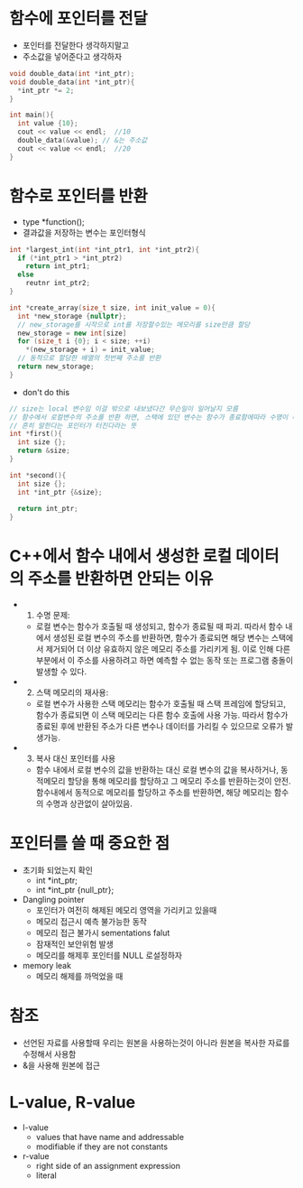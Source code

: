# 함수에 포인터를 전달
- 포인터를 전달한다 생각하지말고
- 주소값을 넣어준다고 생각하자
```cpp
void double_data(int *int_ptr);
void double_data(int *int_ptr){
  *int_ptr *= 2;
}
```
```cpp
int main(){
  int value {10};
  cout << value << endl;  //10
  double_data(&value); // &는 주소값
  cout << value << endl;  //20
}
```

# 함수로 포인터를 반환
- type *function();
- 결과값을 저장하는 변수는 포인터형식
```cpp
int *largest_int(int *int_ptr1, int *int_ptr2){
  if (*int_ptr1 > *int_ptr2)
    return int_ptr1;
  else
    reutnr int_ptr2;
}
```
```cpp
int *create_array(size_t size, int init_value = 0){
  int *new_storage {nullptr};
  // new_storage를 시작으로 int를 저장할수있는 메모리를 size만큼 할당
  new_storage = new int[size]
  for (size_t i {0}; i < size; ++i)
    *(new_storage + i) = init_value;
  // 동적으로 할당한 배열의 첫번째 주소를 반환
  return new_storage;
}
```
- don't do this
```cpp
// size는 local 변수임 이걸 밖으로 내보냈다간 무슨일이 일어날지 모름
// 함수에서 로컬변수의 주소를 반환 하면, 스택에 있던 변수는 함수가 종료함에따라 수명이 다함. 그 후 다른 함수가 호출되거나, 어느 다른 함수가 호출 될 때 스택 영역이 재사용될것이고, 그때 다른 함수의 영역을 건드릴 수 있음
// 흔히 말한다는 포인터가 터진다라는 뜻
int *first(){
  int size {};
  return &size;
}

int *second(){
  int size {};
  int *int_ptr {&size};
  
  return int_ptr;
}
```

# C++에서 함수 내에서 생성한 로컬 데이터의 주소를 반환하면 안되는 이유
- 1. 수명 문제:
  - 로컬 변수는 함수가 호출될 때 생성되고, 함수가 종료될 때 파괴. 따라서 함수 내에서 생성된 로컬 변수의 주소를 반환하면, 함수가 종료되면 해당 변수는 스택에서 제거되어 더 이상 유효하지 않은 메모리 주소를 가리키게 됨. 이로 인해 다른 부분에서 이 주소를 사용하려고 하면 예측할 수 없는 동작 또는 프로그램 충돌이 발생할 수 있다.
- 2. 스택 메모리의 재사용:
  - 로컬 변수가 사용한 스택 메모리는 함수가 호출될 때 스택 프레임에 할당되고, 함수가 종료되면 이 스택 메모리는 다른 함수 호출에 사용 가능. 따라서 함수가 종료된 후에 반환된 주소가 다른 변수나 데이터를 가리킬 수 있으므로 오류가 발생가능.
- 3. 복사 대신 포인터를 사용
  - 함수 내에서 로컬 변수의 값을 반환하는 대신 로컬 변수의 값을 복사하거나, 동적메모리 할당을 통해 메모리를 할당하고 그 메모리 주소를 반환하는것이 안전.
  함수내에서 동적으로 메모리를 할당하고 주소를 반환하면, 해당 메모리는 함수의 수명과 상관없이 살아있음.
# 포인터를 쓸 때 중요한 점
- 초기화 되었는지 확인
  - int *int_ptr;
  - int *int_ptr {null_ptr};
- Dangling pointer
  - 포인터가 여전히 해제된 메모리 영역을 가리키고 있을때
  - 메모리 접근시 예측 불가능한 동작
  - 메모리 접근 불가시 sementations falut
  - 잠재적인 보안위험 발생
  - 메모리를 해제후 포인터를 NULL 로설정하자
- memory leak
  - 메모리 해제를 까먹었을 때
  
# 참조
- 선언된 자료를 사용할때 우리는 원본을 사용하는것이 아니라 원본을 복사한 자료를 수정해서 사용함
- &을 사용해 원본에 접근

# L-value, R-value
- l-value
  - values that have name and addressable
  - modifiable if they are not constants
- r-value
  - right side of an assignment expression
  - literal